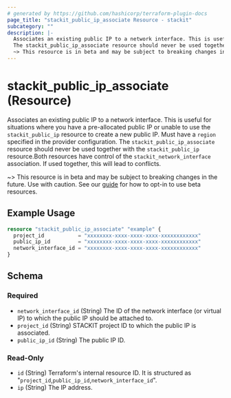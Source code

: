 ```yaml
---
# generated by https://github.com/hashicorp/terraform-plugin-docs
page_title: "stackit_public_ip_associate Resource - stackit"
subcategory: ""
description: |-
  Associates an existing public IP to a network interface. This is useful for situations where you have a pre-allocated public IP or unable to use the stackit_public_ip resource to create a new public IP. Must have a region specified in the provider configuration.
  The stackit_public_ip_associate resource should never be used together with the stackit_public_ip resource.Both resources have control of the stackit_network_interface association. If used together, this will lead to conflicts.
  ~> This resource is in beta and may be subject to breaking changes in the future. Use with caution. See our guide https://registry.terraform.io/providers/stackitcloud/stackit/latest/docs/guides/opting_into_beta_resources for how to opt-in to use beta resources.
---
```


# stackit_public_ip_associate (Resource)

Associates an existing public IP to a network interface. This is useful for situations where you have a pre-allocated public IP or unable to use the `stackit_public_ip` resource to create a new public IP. Must have a `region` specified in the provider configuration.
The `stackit_public_ip_associate` resource should never be used together with the `stackit_public_ip` resource.Both resources have control of the `stackit_network_interface` association. If used together, this will lead to conflicts.

~> This resource is in beta and may be subject to breaking changes in the future. Use with caution. See our [guide](https://registry.terraform.io/providers/stackitcloud/stackit/latest/docs/guides/opting_into_beta_resources) for how to opt-in to use beta resources.

## Example Usage

```terraform
resource "stackit_public_ip_associate" "example" {
  project_id           = "xxxxxxxx-xxxx-xxxx-xxxx-xxxxxxxxxxxx"
  public_ip_id         = "xxxxxxxx-xxxx-xxxx-xxxx-xxxxxxxxxxxx"
  network_interface_id = "xxxxxxxx-xxxx-xxxx-xxxx-xxxxxxxxxxxx"
}
```

<!-- schema generated by tfplugindocs -->
## Schema

### Required

- `network_interface_id` (String) The ID of the network interface (or virtual IP) to which the public IP should be attached to.
- `project_id` (String) STACKIT project ID to which the public IP is associated.
- `public_ip_id` (String) The public IP ID.

### Read-Only

- `id` (String) Terraform's internal resource ID. It is structured as "`project_id`,`public_ip_id`,`network_interface_id`".
- `ip` (String) The IP address.
